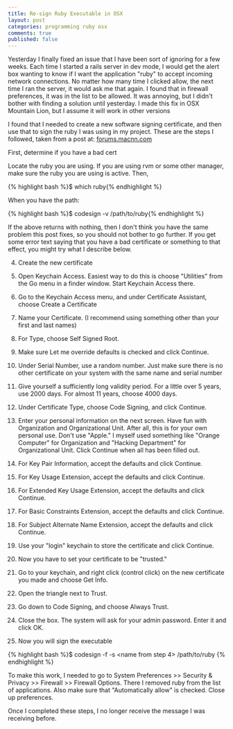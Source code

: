 ```yaml
---
title: Re-sign Ruby Executable in OSX
layout: post
categories: programming ruby osx
comments: true
published: false
---
```

Yesterday I finally fixed an issue that I have been sort of ignoring for a few weeks. Each time I started a rails server in dev mode, I would get the alert box wanting to know if I want the application "ruby" to accept incoming network connections. No matter how many time I clicked allow, the next time I ran the server, it would ask me that again. I found that in firewall preferences, it was in the list to be allowed. It was annoying, but I didn't bother with finding a solution until yesterday. I made this fix in OSX Mountain Lion, but I assume it will work in other versions

I found that I needed to create a new software signing certificate, and then use that to sign the ruby I was using in my project. These are the steps I followed, taken from a post at: [forums.macnn.com](http://forums.macnn.com/79/developer-center/355720/how-re-sign-apples-applications-once)

First, determine if you have a bad cert

Locate the ruby you are using. If you are using rvm or some other manager, make sure the ruby you are using is active. Then,

  {% highlight bash %}$ which ruby{% endhighlight %}

When you have the path:

  {% highlight bash %}$ codesign -v /path/to/ruby{% endhighlight %}

If the above returns with nothing, then I don't think you have the same problem this post fixes, so you should not bother to go further. If you get some error text saying that you have a bad certificate or something to that effect, you might try what I describe below.

4. Create the new certificate

5. Open Keychain Access. Easiest way to do this is choose "Utilities" from the Go menu in a finder window. Start Keychain Access there.

6. Go to the Keychain Access menu, and under Certificate Assistant, choose Create a Certificate

7. Name your Certificate. (I recommend using something other than your first and last names)

8. For Type, choose Self Signed Root.

9. Make sure Let me override defaults is checked and click Continue.

11. Under Serial Number, use a random number. Just make sure there is no other certificate on your system with the same name and serial number

12. Give yourself a sufficiently long validity period. For a little over 5 years, use 2000 days. For almost 11 years, choose 4000 days.

13. Under Certificate Type, choose Code Signing, and click Continue.

14. Enter your personal information on the next screen. Have fun with Organization and Organizational Unit. After all, this is for your own personal use. Don't use "Apple." I myself used something like "Orange Computer" for Organization and "Hacking Department" for Organizational Unit. Click Continue when all has been filled out.

15. For Key Pair Information, accept the defaults and click Continue.

16. For Key Usage Extension, accept the defaults and click Continue.

17. For Extended Key Usage Extension, accept the defaults and click Continue.

18. For Basic Constraints Extension, accept the defaults and click Continue.

19. For Subject Alternate Name Extension, accept the defaults and click Continue.

20. Use your "login" keychain to store the certificate and click Continue.

21. Now you have to set your certificate to be "trusted."

22. Go to your keychain, and right click (control click) on the new certificate you made and choose Get Info.

23. Open the triangle next to Trust.

24. Go down to Code Signing, and choose Always Trust.

25. Close the box. The system will ask for your admin password. Enter it and click OK.

26. Now you will sign the executable

  {% highlight bash %}$ codesign -f -s <name from step 4> /path/to/ruby {% endhighlight %}

To make this work, I needed to go to System Preferences >> Security & Privacy >> Firewall >> Firewall Options. There I removed ruby from the list of applications. Also make sure that "Automatically allow" is checked. Close up preferences.

Once I completed these steps, I no longer receive the message I was receiving before.
